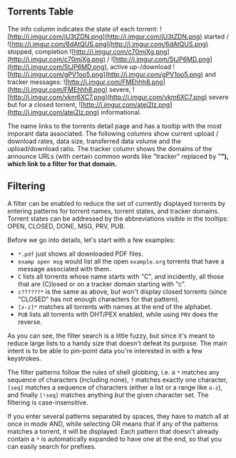 ## Torrents Table ##

The info column indicates the state of each torrent: ![http://i.imgur.com/jU3tZDN.png](http://i.imgur.com/jU3tZDN.png) started / ![http://i.imgur.com/6dAtQUS.png](http://i.imgur.com/6dAtQUS.png) stopped, completion ![http://i.imgur.com/c70mjXg.png](http://i.imgur.com/c70mjXg.png) / ![http://i.imgur.com/5tJP6MD.png](http://i.imgur.com/5tJP6MD.png), active up-/download ![http://i.imgur.com/gPV1oo5.png](http://i.imgur.com/gPV1oo5.png) and tracker messages: ![http://i.imgur.com/FMEhhh8.png](http://i.imgur.com/FMEhhh8.png) severe, ![http://i.imgur.com/vkm6XC7.png](http://i.imgur.com/vkm6XC7.png) severe but for a closed torrent, ![http://i.imgur.com/atei2Iz.png](http://i.imgur.com/atei2Iz.png) informational.

The name links to the torrents detail page and has a tooltip with the most imporant data associated. The following columns show current upload / download rates, data size, transferred data volume and the upload/download ratio. The tracker column shows the domains of the announce URLs (with certain common words like "tracker" replaced by "**"), which link to a filter for that domain.**

## Filtering ##

A filter can be enabled to reduce the set of currently displayed torrents by entering patterns for  torrent names, torrent states, and tracker domains. Torrent states can be addressed by the abbreviations visible in the tooltips: OPEN, CLOSED, DONE, MSG, PRV, PUB.

Before we go into details, let's start with a few examples:
  * `*.pdf` just shows all downloaded PDF files.
  * `examp open msg` would list all the open `example.org` torrents that have a message associated with them.
  * `C` lists all torrents whose name starts with "C", and incidently, all those that are (C)losed or on a tracker domain starting with "c".
  * `c??????*` is the same as above, but won't display closed torrents (since "CLOSED" has not enough characters for that pattern).
  * `[x-z]*` matches all torrents with names at the end of the alphabet.
  * `PUB` lists all torrents with DHT/PEX enabled, while using `PRV` does the reverse.

As you can see, the filter search is a little fuzzy, but since it's meant to reduce large lists to a handy size that doesn't defeat its purpose. The main intent is to be able to pin-point data you're interested in with a few keystrokes.

The filter patterns follow the rules of shell globbing, i.e. a `*` matches any sequence of characters (including none), `?` matches exactly one character, `[seq]` matches a sequence of characters (either a list or a range like `a-z`), and finally `[!seq]` matches anything _but_ the given character set. The filtering is case-insensitive.

If you enter several patterns separated by spaces, they have to match all at once in mode AND, while selecting OR means that if any of the patterns matches a torrent, it will be displayed. Each pattern that doesn't already contain a `*` is automatically expanded to have one at the end, so that you can easily search for prefixes.
